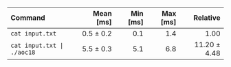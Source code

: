 | Command | Mean [ms] | Min [ms] | Max [ms] | Relative |
|:---|---:|---:|---:|---:|
| `cat input.txt` | 0.5 ± 0.2 | 0.1 | 1.4 | 1.00 |
| `cat input.txt \| ./aoc18` | 5.5 ± 0.3 | 5.1 | 6.8 | 11.20 ± 4.48 |
